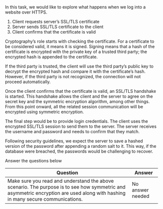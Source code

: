 In this task, we would like to explore what happens when we log into a website over HTTPS.

1. Client requests server’s SSL/TLS certificate
2. Server sends SSL/TLS certificate to the client
3. Client confirms that the certificate is valid

Cryptography’s role starts with checking the certificate. For a certificate to be considered valid, it means it is signed. Signing means that a hash of the certificate is encrypted with the private key of a trusted third party; the encrypted hash is appended to the certificate.

If the third party is trusted, the client will use the third party’s public key to decrypt the encrypted hash and compare it with the certificate’s hash. However, if the third party is not recognized, the connection will not proceed automatically.

Once the client confirms that the certificate is valid, an SSL/TLS handshake is started. This handshake allows the client and the server to agree on the secret key and the symmetric encryption algorithm, among other things. From this point onward, all the related session communication will be encrypted using symmetric encryption.

The final step would be to provide login credentials. The client uses the encrypted SSL/TLS session to send them to the server. The server receives the username and password and needs to confirm that they match.

Following security guidelines, we expect the server to save a hashed version of the password after appending a random salt to it. This way, if the database were breached, the passwords would be challenging to recover.

Answer the questions below

| Question                                                                                                                                                                       | Answer           |
| ------------------------------------------------------------------------------------------------------------------------------------------------------------------------------ | ---------------- |
| Make sure you read and understand the above scenario. The purpose is to see how symmetric and asymmetric encryption are used along with hashing in many secure communications. | No answer needed |
